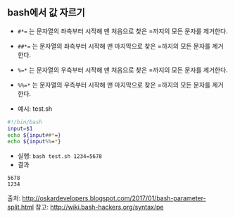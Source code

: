## bash에서 값 자르기
- `#*=`   는 문자열의 좌측부터 시작해 맨 처음으로 찾은 =까지의 모든 문자를 제거한다.
- `##*=` 는 문자열의 좌측부터 시작해 맨 마지막으로 찾은 =까지의 모든 문자를 제거한다.
- `%=*`   는 문자열의 우측부터 시작해 맨 처음으로 찾은 =까지의 모든 문자를 제거한다.
- `%%=*` 는 문자열의 우측부터 시작해 맨 마지막으로 찾은 =까지의 모든 문자를 제거한다.

- 예시: test.sh
```bash
#!/bin/bash
input=$1
echo ${input##*=}
echo ${input%%=*}
```
- 실행: `bash test.sh 1234=5678`
- 결과
```
5678
1234
```

출처: http://oskardevelopers.blogspot.com/2017/01/bash-parameter-split.html
참고: http://wiki.bash-hackers.org/syntax/pe